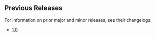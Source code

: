## Previous Releases
For information on prior major and minor releases, see their changelogs:
- [1.0](https://github.com/dbt-labs/dbt-bigquery/blob/1.0.latest/CHANGELOG.md)
